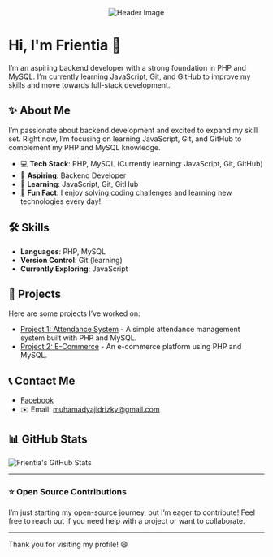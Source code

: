 <p align="center">
  <img src="https://preview.redd.it/okarun-cosplay-from-dan-da-dan-v0-ph4zggzkghwd1.jpg?width=640&crop=smart&auto=webp&s=d4b566f864ad020aa4e708bfbf333bbc4aa88a63" alt="Header Image">
</p>

# Hi, I'm Frientia 👋

I’m an aspiring backend developer with a strong foundation in PHP and MySQL. I’m currently learning JavaScript, Git, and GitHub to improve my skills and move towards full-stack development.

## ✨ About Me
I’m passionate about backend development and excited to expand my skill set. Right now, I’m focusing on learning JavaScript, Git, and GitHub to complement my PHP and MySQL knowledge.

- 💻 **Tech Stack**: PHP, MySQL (Currently learning: JavaScript, Git, GitHub)
- 🚀 **Aspiring**: Backend Developer
- 🌱 **Learning**: JavaScript, Git, GitHub
- 🤔 **Fun Fact**: I enjoy solving coding challenges and learning new technologies every day!

## 🛠 Skills
- **Languages**: PHP, MySQL
- **Version Control**: Git (learning)
- **Currently Exploring**: JavaScript

## 📂 Projects
Here are some projects I’ve worked on:

- [Project 1: Attendance System](https://github.com/Frientia/sistem_absensi) - A simple attendance management system built with PHP and MySQL.
- [Project 2: E-Commerce](https://github.com/Frientia/ukk_klaster3) - An e-commerce platform using PHP and MySQL.

## 📞 Contact Me
- [Facebook](https://web.facebook.com/Frientia)
- ✉️ Email: muhamadyajidrizky@gmail.com

## 📊 GitHub Stats

![Frientia's GitHub Stats](https://github-readme-stats.vercel.app/api?username=frientia&show_icons=true&hide_title=true&count_private=true&hide=prs&theme=radical)

---

### ⭐ Open Source Contributions
I’m just starting my open-source journey, but I’m eager to contribute! Feel free to reach out if you need help with a project or want to collaborate.

---

Thank you for visiting my profile! 😄
